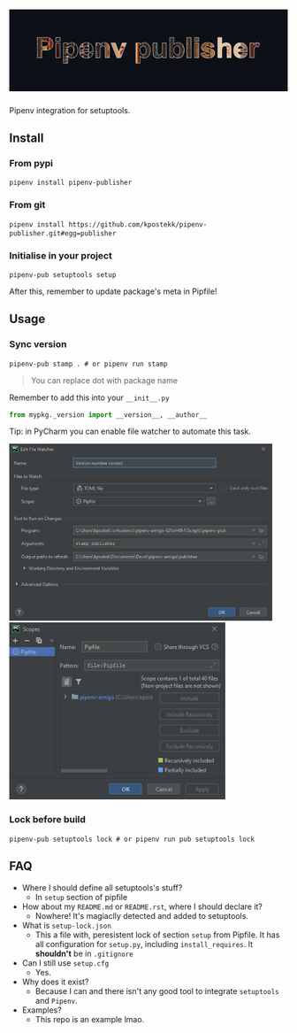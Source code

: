 # <img alt="Pipenv publisher" src="https://raw.githubusercontent.com/kpostekk/pipenv-publisher/main/.github/untitled.png">
Pipenv integration for setuptools.

## Install

### From pypi
```shell
pipenv install pipenv-publisher
```

### From git
```shell
pipenv install https://github.com/kpostekk/pipenv-publisher.git#egg=publisher
```

### Initialise in your project
```shell
pipenv-pub setuptools setup
```
After this, remember to update package's meta in Pipfile!

## Usage

### Sync version
```shell
pipenv-pub stamp . # or pipenv run stamp 
```

> You can replace dot with package name

Remember to add this into your `__init__.py`
```python
from mypkg._version import __version__, __author__
```

Tip: in PyCharm you can enable file watcher to automate this task.

<img src="https://raw.githubusercontent.com/kpostekk/pipenv-publisher/main/.github/pycharm64_20210207_193318.png" height="320px">
<img src="https://raw.githubusercontent.com/kpostekk/pipenv-publisher/main/.github/pycharm64_20210207_193323.png" height="320px">

### Lock before build
```shell
pipenv-pub setuptools lock # or pipenv run pub setuptools lock 
```

## FAQ

- Where I should define all setuptools's stuff?
    - In `setup` section of pipfile
- How about my `README.md` or `README.rst`, where I should declare it?
    - Nowhere! It's magiaclly detected and added to setuptools.
- What is `setup-lock.json`
    - This a file with, peresistent lock of section `setup` from Pipfile. It has all configuration for `setup.py`, including `install_requires`. It **shouldn't** be in `.gitignore`
- Can I still use `setup.cfg`
    - Yes.
- Why does it exist?
    - Because I can and there isn't any good tool to integrate `setuptools` and `Pipenv`.
- Examples?
    - This repo is an example lmao.
